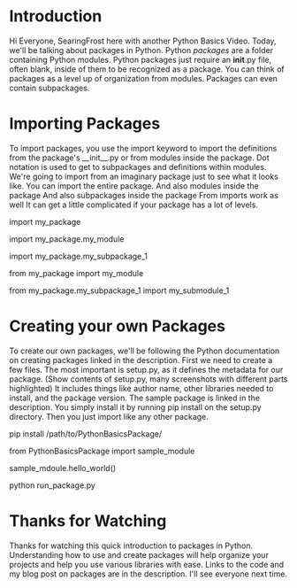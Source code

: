 # Introduction
Hi Everyone, SearingFrost here with another Python Basics Video.
Today, we'll be talking about packages in Python.
Python *packages* are a folder containing Python modules. 
Python packages just require an __init__.py file, often blank, inside of them to be recognized as a package. 
You can think of packages as a level up of organization from modules. 
Packages can even contain subpackages. 

# Importing Packages
To import packages, you use the import keyword to import the definitions from the package's \_\_init\_\_.py or from modules inside the package. 
Dot notation is used to get to subpackages and definitions within modules. 
We're going to import from an imaginary package just to see what it looks like. 
You can import the entire package.
And also modules inside the package
And also subpackages inside the package
From imports work as well
It can get a little complicated if your package has a lot of levels.

import my_package

import my_package.my_module

import my_package.my_subpackage_1

from my_package import my_module

from my_package.my_subpackage_1 import my_submodule_1

# Creating your own Packages
To create our own packages, we'll be following the Python documentation on creating packages linked in the description. 
First we need to create a few files. 
The most important is setup.py, as it defines the metadata for our package. 
(Show contents of setup.py, many screenshots with different parts highlighted)
It includes things like author name, other libraries needed to install, and the package version. 
The sample package is linked in the description.
You simply install it by running pip install on the setup.py directory.
Then you just import like any other package. 

pip install /path/to/PythonBasicsPackage/

from PythonBasicsPackage import sample_module

sample_mdoule.hello_world()

python run_package.py

# Thanks for Watching
Thanks for watching this quick introduction to packages in Python. 
Understanding how to use and create packages will help organize your projects and help you use various libraries with ease. 
Links to the code and my blog post on packages are in the description. 
I'll see everyone next time. 